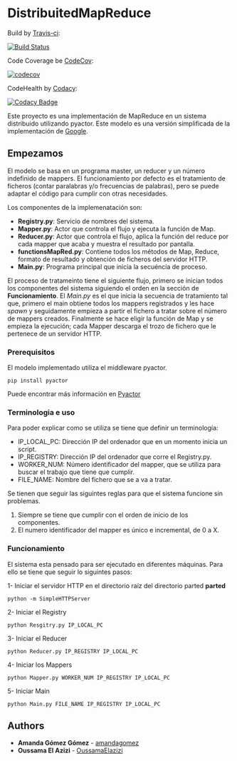 # DistribuitedMapReduce

Build by [Travis-ci](https://travis-ci.org):


[![Build Status](https://travis-ci.com/OussamaElazizi/DistribuitedMapReduce.svg?token=xtsm6Ui1qLPWyjTcRFmx&branch=master)](https://travis-ci.com/OussamaElazizi/DistribuitedMapReduce)

Code Coverage be [CodeCov](https://codecov.io):


[![codecov](https://codecov.io/gh/OussamaElazizi/DistribuitedMapReduce/branch/master/graph/badge.svg?token=SFNfd9sqPP)](https://codecov.io/gh/OussamaElazizi/DistribuitedMapReduce)


CodeHealth by [Codacy](https://codacy.com): 

[![Codacy Badge](https://api.codacy.com/project/badge/Grade/f6392d2625814b4385c8cf79507835d4)](https://www.codacy.com/app/oussamaelazizi.opt/DistribuitedMapReduce?utm_source=github.com&amp;utm_medium=referral&amp;utm_content=OussamaElazizi/DistribuitedMapReduce&amp;utm_campaign=Badge_Grade)

Este proyecto es una implementación de MapReduce en un sistema distribuido utilizando pyactor.
 Este modelo es una versión simplificada de la implementación de [Google](https://static.googleusercontent.com/media/research.google.com/es//archive/mapreduce-osdi04.pdf).
  
## Empezamos

El modelo se basa en un programa master, un reducer y un número indefinido de mappers.
El funcionamiento por defecto es el tratamiento de ficheros (contar paralabras y/o frecuencias de palabras), pero se puede adaptar el código para cumplir con otras necesidades.

Los componentes de la implemenatación son:
- **Registry.py**: Servicio de nombres del sistema.
- **Mapper.py**: Actor que controla el flujo y ejecuta la función de Map.
- **Reducer.py**: Actor que controla el flujo, aplica la función del reduce por cada mapper que acaba
y muestra el resultado por pantalla.
- **functionsMapRed.py**: Contiene todos los métodos de Map, Reduce, formato de resultado y obtención de ficheros del servidor HTTP.
- **Main.py**: Programa principal que inicia la secuéncia de proceso. 


El proceso de tratameinto tiene el siguiente flujo, primero se inician todos los componentes del sistema siguiendo el orden
en la sección de **Funcionamiento**. El _Main.py_ es el que inicia la secuencia de tratamiento
tal que, primero el main obtiene todos los mappers registrados y les hace _spawn_ y seguidamente empieza a partir 
el fichero a tratar sobre el número de mappers creados. Finalmente se hace eligir la función de Map y se empieza la ejecución; cada Mapper
descarga el trozo de fichero que le pertenece de un servidor HTTP. 
   

### Prerequisitos

El modelo implementado utiliza el middleware pyactor.

```
pip install pyactor
```
Puede encontrar más información en [Pyactor](https://github.com/pedrotgn/pyactor)
### Terminologia e uso

Para poder explicar como se utiliza se tiene que definir un terminología:

- IP_LOCAL_PC: Dirección IP del ordenador que en un momento inicia un script.
- IP_REGISTRY: Dirección IP del ordenador que corre el Registry.py.
- WORKER_NUM: Número identificador del mapper, que se utiliza para buscar el trabajo que tiene que cumplir.
- FILE_NAME: Nombre del fichero que se a va a tratar.

Se tienen que seguir las siguintes reglas para que el sistema funcione sin problemas.

1. Siempre se tiene que cumplir con el orden de inicio de los componentes.
2. El numero identificador del mapper es único e incremental, de 0 a X.

### Funcionamiento

El sistema esta pensado para ser ejecutado en diferentes máquinas. Para ello se tiene que seguir lo siguintes pasos:

1-  Iniciar el servidor HTTP en el directorio raíz del directorio parted **parted**

```
python -m SimpleHTTPServer
```

2-  Iniciar el Registry

```
python Resgitry.py IP_LOCAL_PC
```

3-  Iniciar el Reducer 

```
python Reducer.py IP_REGISTRY IP_LOCAL_PC
```

4-  Iniciar los Mappers

```
python Mapper.py WORKER_NUM IP_REGISTRY IP_LOCAL_PC
```

5-  Iniciar Main

```
python Main.py FILE_NAME IP_REGISTRY IP_LOCAL_PC
```

## Authors

* **Amanda Gómez Gómez** - [amandagomez](https://github.com/amandagomez)
* **Oussama El Azizi** - [OussamaElazizi](https://github.com/OussamaElazizi)